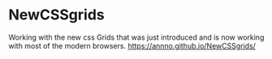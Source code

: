 # NewCSSgrids
Working with the new css Grids that was just introduced and is now working with most of the modern browsers.
 https://annno.github.io/NewCSSgrids/
